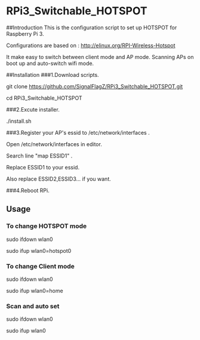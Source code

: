 # RPi3_Switchable_HOTSPOT

##Introduction
This is the configuration script to set up HOTSPOT for Raspberry Pi 3.

Configurations are based on : http://elinux.org/RPI-Wireless-Hotspot

It make easy to switch between client mode and AP mode. Scanning APs on boot up and auto-switch wifi mode.

##Installation
###1.Download scripts.

git clone https://github.com/SignalFlagZ/RPi3_Switchable_HOTSPOT.git

cd RPi3_Switchable_HOTSPOT

###2.Excute installer.

./install.sh

###3.Register your AP's essid to /etc/network/interfaces .

Open /etc/network/interfaces in editor.

Search line "map ESSID1" .

Replace ESSID1 to your essid.

Also replace ESSID2,ESSID3... if you want.

###4.Reboot RPi.

## Usage
### To change HOTSPOT mode
sudo ifdown wlan0

sudo ifup wlan0=hotspot0
### To change Client mode
sudo ifdown wlan0

sudo ifup wlan0=home
### Scan and auto set
sudo ifdown wlan0

sudo ifup wlan0
